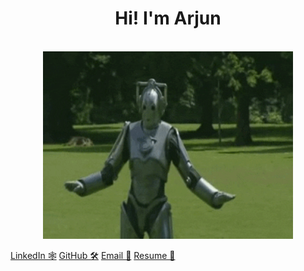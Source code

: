 <div align="center">
  <h1>Hi! I'm Arjun</h1>
  </br>
  <img width="400" src="robot-dancing.gif">
</div>

[LinkedIn 🕸️](https://www.linkedin.com/feed/)
[GitHub 🛠️](https://github.com/arjun-krishna1/arjun-krishna1/edit/main/README.md)
[Email 📧](a68krish@uwaterloo.ca)
[Resume 📄](https://drive.google.com/file/d/1LdfSj8jLMpeBhK1mq7djPAPW_DfxV4tw/view?usp=sharing)
